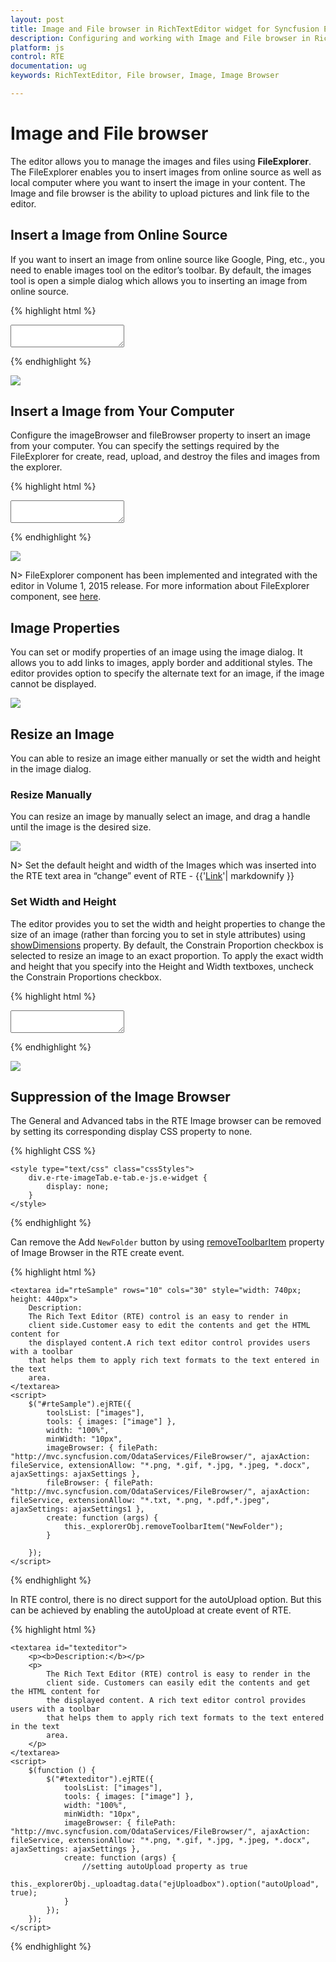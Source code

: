 ```yaml
---
layout: post
title: Image and File browser in RichTextEditor widget for Syncfusion Essential JS
description: Configuring and working with Image and File browser in RichTextEditor  
platform: js
control: RTE
documentation: ug
keywords: RichTextEditor, File browser, Image, Image Browser

---
```


# Image and File browser

The editor allows you to manage the images and files using **FileExplorer**. The FileExplorer enables you to insert images from online source as well as local computer where you want to insert the image in your content. The Image and file browser is the ability to upload pictures and link file to the editor. 

## Insert a Image from Online Source

If you want to insert an image from online source like Google, Ping, etc., you need to enable images tool on the editor’s toolbar. By default, the images tool is open a simple dialog which allows you to inserting an image from online source.

{% highlight html %}

<textarea id="texteditor"></textarea>
<script type="text/javascript">
    $(function () {
        $("#texteditor").ejRTE({
            toolsList: ["images"],
            tools: {
                images: ["image"]
            }
        });
    });
</script>
{% endhighlight %}

![](ImageandFilebrowser_images/ImageandFilebrowser_img1.png)


## Insert a Image from Your Computer

Configure the imageBrowser and fileBrowser property to insert an image from your computer. You can specify the settings required by the FileExplorer for create, read, upload, and destroy the files and images from the explorer. 

{% highlight html %}

<textarea id="texteditor"></textarea>
<script type="text/javascript">

    var fileService = "http://mvc.syncfusion.com/OdataServices/fileExplorer/fileoperation/doJSONAction";

    $(function () {

        $("#texteditor").ejRTE({
            toolsList: ["images"],
            tools: { images: ["image"] },
            imageBrowser: {
                filePath: "http://mvc.syncfusion.com/OdataServices/FileBrowser/",
                ajaxAction: fileService,
                extensionAllow: "*.png, *.gif, *.jpg, *.jpeg"
            },

            fileBrowser: {
                filePath: "http://mvc.syncfusion.com/OdataServices/FileBrowser/",
                ajaxAction: fileService,
                extensionAllow: "*.txt, *.pdf"
            }
        });

    });

</script>
{% endhighlight %}

![](ImageandFilebrowser_images/ImageandFilebrowser_img2.png)


N> FileExplorer component has been implemented and integrated with the editor in Volume 1, 2015 release. For more information about FileExplorer component, see [here](https://help.syncfusion.com/js/fileexplorer/overview#).

## Image Properties

You can set or modify properties of an image using the image dialog. It allows you to add links to images, apply border and additional styles. The editor provides option to specify the alternate text for an image, if the image cannot be displayed.

![](ImageandFilebrowser_images/ImageandFilebrowser_img3.png)


## Resize an Image

You can able to resize an image either manually or set the width and height in the image dialog. 

### Resize Manually

You can resize an image by manually select an image, and drag a handle until the image is the desired size. 

![](ImageandFilebrowser_images/ImageandFilebrowser_img4.png)

N> Set the default height and width of the Images which was inserted into the RTE text area in “change” event of RTE - {{'[Link](http://jsplayground.syncfusion.com/Sync_rghpsadi)'| markdownify }}

### Set Width and Height

The editor provides you to set the width and height properties to change the size of an image (rather than forcing you to set in style attributes) using [showDimensions](https://help.syncfusion.com/api/js/ejrte#members:showdimensions) property. By default, the Constrain Proportion checkbox is selected to resize an image to an exact proportion. To apply the exact width and height that you specify into the Height and Width textboxes, uncheck the Constrain Proportions checkbox.

{% highlight html %}

<textarea id="texteditor"></textarea>
<script type="text/javascript">

    $(function () {

        $("#texteditor").ejRTE({
            toolsList: ["images"],
            tools: { images: ["image"] },
            showDimensions: true
        });

    });

</script>
{% endhighlight %}

![](ImageandFilebrowser_images/ImageandFilebrowser_img5.png)

## Suppression of the Image Browser

The General and Advanced tabs in the RTE Image browser can be removed by setting its corresponding display CSS property to none.

{% highlight CSS %}

    <style type="text/css" class="cssStyles">
        div.e-rte-imageTab.e-tab.e-js.e-widget {
            display: none;
        }
    </style>
    
 {% endhighlight %}
 
 Can remove the Add `NewFolder` button by using [removeToolbarItem](https://help.syncfusion.com/api/js/ejrte#methods:removetoolbaritem) property of Image Browser in the RTE create event. 

{% highlight html %}

    <textarea id="rteSample" rows="10" cols="30" style="width: 740px; height: 440px">
        Description:
        The Rich Text Editor (RTE) control is an easy to render in
        client side.Customer easy to edit the contents and get the HTML content for
        the displayed content.A rich text editor control provides users with a toolbar
        that helps them to apply rich text formats to the text entered in the text
        area.
    </textarea>
    <script>
        $("#rteSample").ejRTE({
            toolsList: ["images"],
            tools: { images: ["image"] },
            width: "100%",
            minWidth: "10px",
            imageBrowser: { filePath: "http://mvc.syncfusion.com/OdataServices/FileBrowser/", ajaxAction: fileService, extensionAllow: "*.png, *.gif, *.jpg, *.jpeg, *.docx", ajaxSettings: ajaxSettings },
            fileBrowser: { filePath: "http://mvc.syncfusion.com/OdataServices/FileBrowser/", ajaxAction: fileService, extensionAllow: "*.txt, *.png, *.pdf,*.jpeg", ajaxSettings: ajaxSettings1 },
            create: function (args) {
                this._explorerObj.removeToolbarItem("NewFolder");
            }

        });
    </script>
    
 {% endhighlight %}
 
 In RTE control, there is no direct support for the autoUpload option. But this can be achieved by enabling the autoUpload at create event of RTE.

{% highlight html %}

    <textarea id="texteditor">
        <p><b>Description:</b></p>
        <p>
            The Rich Text Editor (RTE) control is easy to render in the
            client side. Customers can easily edit the contents and get the HTML content for
            the displayed content. A rich text editor control provides users with a toolbar
            that helps them to apply rich text formats to the text entered in the text
            area.
        </p>
    </textarea>
    <script>
        $(function () {
            $("#texteditor").ejRTE({
                toolsList: ["images"],
                tools: { images: ["image"] },
                width: "100%",
                minWidth: "10px",
                imageBrowser: { filePath: "http://mvc.syncfusion.com/OdataServices/FileBrowser/", ajaxAction: fileService, extensionAllow: "*.png, *.gif, *.jpg, *.jpeg, *.docx", ajaxSettings: ajaxSettings },
                create: function (args) {
                    //setting autoUpload property as true                   
                    this._explorerObj._uploadtag.data("ejUploadbox").option("autoUpload", true);
                }
            });
        });
    </script>
    
 {% endhighlight %}
